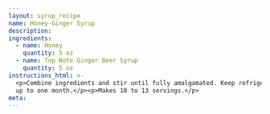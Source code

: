 ```yaml
---
layout: syrup_recipe
name: Honey-Ginger Syrup
description:
ingredients:
  - name: Honey
    quantity: 5 oz
  - name: Top Note Ginger Beer Syrup
    quantity: 5 oz
instructions_html: >-
  <p>Combine ingredients and stir until fully amalgamated. Keep refrigerated for
  up to one month.</p><p>Makes 10 to 13 servings.</p>
meta:
---
```



